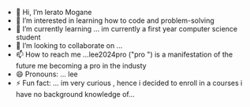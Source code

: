 - 👋 Hi, I’m lerato Mogane 
- 👀 I’m interested in learning how to code and problem-solving
- 🌱 I’m currently learning ... im currently a first year computer science student
- 💞️ I’m looking to collaborate on ...
- 📫 How to reach me ...lee2024pro ("pro ") is a manifestation of the future me becoming a pro in the industy
- 😄 Pronouns: ... lee
- ⚡ Fun fact: ... im very curious , hence i decided to enroll in a courses i have no background knowledge of...

<!---
lee2024pro/lee2024pro is a ✨ special ✨ repository because its `README.md` (this file) appears on your GitHub profile.
You can click the Preview link to take a look at your changes.
--->
